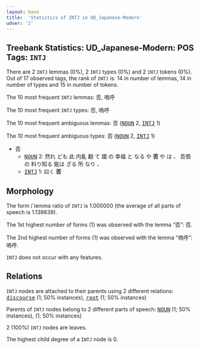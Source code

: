 ```yaml
---
layout: base
title:  'Statistics of INTJ in UD_Japanese-Modern'
udver: '2'
---
```


## Treebank Statistics: UD_Japanese-Modern: POS Tags: `INTJ`

There are 2 `INTJ` lemmas (0%), 2 `INTJ` types (0%) and 2 `INTJ` tokens (0%).
Out of 17 observed tags, the rank of `INTJ` is: 14 in number of lemmas, 14 in number of types and 15 in number of tokens.

The 10 most frequent `INTJ` lemmas: 否, 嗚呼

The 10 most frequent `INTJ` types:  否, 嗚呼

The 10 most frequent ambiguous lemmas: 否 (<tt><a href="ja_modern-pos-NOUN.html">NOUN</a></tt> 2, <tt><a href="ja_modern-pos-INTJ.html">INTJ</a></tt> 1)

The 10 most frequent ambiguous types:  否 (<tt><a href="ja_modern-pos-NOUN.html">NOUN</a></tt> 2, <tt><a href="ja_modern-pos-INTJ.html">INTJ</a></tt> 1)


* 否
  * <tt><a href="ja_modern-pos-NOUN.html">NOUN</a></tt> 2: 然れ ども 此 内亂 翻 て 國 の 幸福 と なる や <b>否</b> や は 、 吾儕 の 料り知る 能は ざる 所 なり 、
  * <tt><a href="ja_modern-pos-INTJ.html">INTJ</a></tt> 1: 曰く <b>否</b>

## Morphology

The form / lemma ratio of `INTJ` is 1.000000 (the average of all parts of speech is 1.139839).

The 1st highest number of forms (1) was observed with the lemma “否”: 否.

The 2nd highest number of forms (1) was observed with the lemma “嗚呼”: 嗚呼.

`INTJ` does not occur with any features.


## Relations

`INTJ` nodes are attached to their parents using 2 different relations: <tt><a href="ja_modern-dep-discourse.html">discourse</a></tt> (1; 50% instances), <tt><a href="ja_modern-dep-root.html">root</a></tt> (1; 50% instances)

Parents of `INTJ` nodes belong to 2 different parts of speech: <tt><a href="ja_modern-pos-NOUN.html">NOUN</a></tt> (1; 50% instances),  (1; 50% instances)

2 (100%) `INTJ` nodes are leaves.

The highest child degree of a `INTJ` node is 0.

